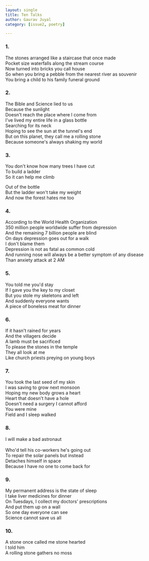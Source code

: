```yaml
---
layout: single
title: Ten Talks
author: Gaurav Juyal
category: [issue2, poetry]

---
```



### 1.
The stones arranged like a staircase that once made 
<br>Pocket size waterfalls along the stream course
<br>Now turned into bricks you call house
<br>So when you bring a pebble from the nearest river as souvenir
<br>You bring a child to his family funeral ground

### 2.
The Bible and Science lied to us
<br>Because the sunlight
<br>Doesn't reach the place where I come from 
<br>I've lived my entire life in a glass bottle
<br>Searching for its neck
<br>Hoping to see the sun at the tunnel's end
<br>But on this planet, they call me a rolling stone
<br>Because someone's always shaking my world

### 3.
You don't know how many trees I have cut
<br>To build a ladder 
<br>So it can help me climb

Out of the bottle
<br>But the ladder won't take my weight
<br>And now the forest hates me too

### 4.
According to the World Health Organization
<br>350 million people worldwide suffer from depression
<br>And the remaining 7 billion people are blind
<br>On days depression goes out for a walk
<br>I don't blame them
<br>Depression is not as fatal as common cold
<br>And running nose will always be a better symptom of any disease
<br>Than anxiety attack at 2 AM

### 5.
You told me you'd stay
<br>If I gave you the key to my closet
<br>But you stole my skeletons and left
<br>And suddenly everyone wants
<br>A piece of boneless meat for dinner

### 6.
If it hasn't rained for years
<br>And the villagers decide
<br>A lamb must be sacrificed
<br>To please the stones in the temple
<br>They all look at me
<br>Like church priests preying on young boys 
 
### 7.
You took the last seed of my skin
<br>I was saving to grow next monsoon
<br>Hoping my new body grows a heart
<br>Heart that doesn't have a hole
<br>Doesn't need a surgery I cannot afford
<br>You were mine 
<br>Field and I sleep walked 

### 8.
I will make a bad astronaut  
<br>Who'd tell his co-workers he's going out
<br>To repair the solar panels but instead
<br>Detaches himself in space
<br>Because I have no one to come back for

### 9.<br>
My permanent address is the state of sleep
<br>I take liver medicines for dinner
<br>On Tuesdays, I collect my doctors' prescriptions
<br>And put them up on a wall
<br>So one day everyone can see
<br>Science cannot save us all

### 10.
A stone once called me stone hearted
<br>I told him 
<br>A rolling stone gathers no moss


